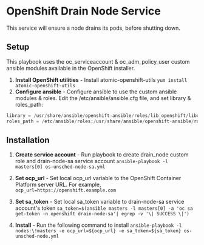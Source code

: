 # OpenShift Drain Node Service
This service will ensure a node drains its pods, before shutting down.

## Setup
This playbook uses the oc_serviceaccount & oc_adm_policy_user custom ansible modules available in the OpenShift installer.
1. **Install OpenShift utilities** - Install atomic-openshift-utils
`yum install atomic-openshift-utils`
2. **Configure ansible** - Configure ansible to use the custom ansible modules & roles. Edit the /etc/ansible/ansible.cfg file, and set library & roles_path:
```python
library = /usr/share/ansible/openshift-ansible/roles/lib_openshift/library
roles_path = /etc/ansible/roles:/usr/share/ansible/openshift-ansible/roles
```


## Installation
1. **Create service account** - Run playbook to create drain_node custom role and drain-node-sa service account
`ansible-playbook -l masters[0] os-unsched-node-sa.yml`

2. **Set ocp_url** - Set local ocp_url variable to the OpenShift Container Platform server URL. For example,  
`ocp_url=https://openshift.example.com`

3. **Set sa_token** - Set local sa_token variable to drain-node-sa service account's token
`sa_token=$(ansible masters -l masters[0] -a 'oc sa get-token -n openshift drain-node-sa'| egrep -v '\| SUCCESS \|')`

4. **Install** - Run the following command to install 
`ansible-playbook -l nodes:\!masters -e ocp_url=${ocp_url} -e sa_token=${sa_token} os-unsched-node.yml`



